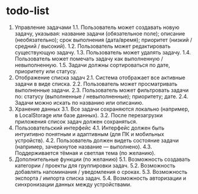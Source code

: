 # todo-list
1. Управление задачами
1.1. Пользователь может создавать новую задачу, указывая:
название задачи (обязательное поле);
описание (необязательно);
срок выполнения (дата/время);
приоритет (низкий / средний / высокий).
1.2. Пользователь может редактировать существующую задачу.
1.3. Пользователь может удалять задачу.
1.4. Пользователь может помечать задачу как выполненную / невыполненную.
1.5. Задачи должны сортироваться по дате, приоритету или статусу.
2. Отображение списка задач
2.1. Система отображает все активные задачи в виде списка.
2.2. Пользователь может просматривать выполненные задачи.
2.3. Пользователь может фильтровать задачи по:
статусу (выполненные / невыполненные);
приоритету;
дате.
2.4. Задачи можно искать по названию или описанию.
3. Хранение данных
3.1. Все задачи сохраняются локально (например, в LocalStorage или базе данных).
3.2. После перезагрузки приложения список задач должен сохраняться.
4. Пользовательский интерфейс
4.1. Интерфейс должен быть интуитивно понятным и адаптивным (для ПК и мобильных устройств).
4.2. Пользователь должен видеть состояние задачи (например, зачеркнутое название — выполнено).
4.3. Поддерживается тёмная и светлая тема (по желанию).
5. Дополнительные функции (по желанию)
5.1. Возможность создавать категории / проекты для группировки задач.
5.2. Возможность добавлять напоминания / уведомления о сроках.
5.3. Возможность экспорта / импорта списка задач.
5.4. Возможность авторизации и синхронизации данных между устройствами.